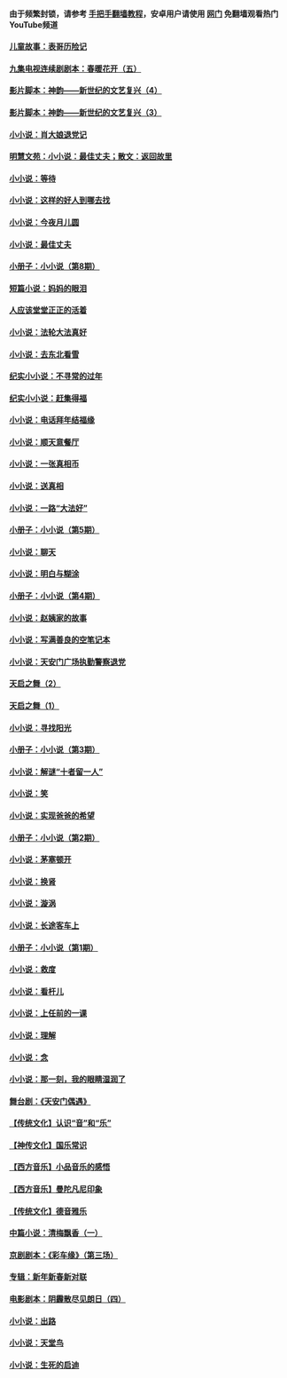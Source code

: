 #### 由于频繁封锁，请参考 [手把手翻墙教程](https://github.com/gfw-breaker/guides/wiki/)，安卓用户请使用 [网门](https://github.com/gfw-breaker/nogfw/blob/master/dl.md?t=06281701) 免翻墙观看热门YouTube频道 

#### [儿童故事：表哥历险记](../pages/328/383535.md?t=06281701) 

#### [九集电视连续剧剧本：春暖花开（五）](../pages/328/275919.md?t=06281701) 

#### [影片脚本：神韵——新世纪的文艺复兴（4）](../pages/328/266089.md?t=06281701) 

#### [影片脚本：神韵——新世纪的文艺复兴（3）](../pages/328/266087.md?t=06281701) 

#### [小小说：肖大娘退党记](../pages/328/239807.md?t=06281701) 

#### [明慧文苑：小小说：最佳丈夫；散文：返回故里](../pages/328/3439.md?t=06281701) 

#### [小小说：等待](../pages/328/223927.md?t=06281701) 

#### [小小说：这样的好人到哪去找](../pages/328/209396.md?t=06281701) 

#### [小小说：今夜月儿圆](../pages/328/193588.md?t=06281701) 

#### [小小说：最佳丈夫](../pages/328/190938.md?t=06281701) 

#### [小册子：小小说（第8期）](../pages/328/188202.md?t=06281701) 

#### [短篇小说：妈妈的眼泪](../pages/328/187712.md?t=06281701) 

#### [人应该堂堂正正的活着](../pages/328/182430.md?t=06281701) 

#### [小小说：法轮大法真好](../pages/328/174669.md?t=06281701) 

#### [小小说：去东北看雪](../pages/328/173882.md?t=06281701) 

#### [纪实小小说：不寻常的过年](../pages/328/173187.md?t=06281701) 

#### [纪实小小说：赶集得福](../pages/328/172652.md?t=06281701) 

#### [小小说：电话拜年结福缘](../pages/328/172533.md?t=06281701) 

#### [小小说：顺天意餐厅](../pages/328/170182.md?t=06281701) 

#### [小小说：一张真相币](../pages/328/169410.md?t=06281701) 

#### [小小说：送真相](../pages/328/166713.md?t=06281701) 

#### [小小说：一路“大法好”](../pages/328/162016.md?t=06281701) 

#### [小册子：小小说（第5期）](../pages/328/161131.md?t=06281701) 

#### [小小说：聊天](../pages/328/159640.md?t=06281701) 

#### [小小说：明白与糊涂](../pages/328/158101.md?t=06281701) 

#### [小册子：小小说（第4期）](../pages/328/158006.md?t=06281701) 

#### [小小说：赵姨家的故事](../pages/328/157843.md?t=06281701) 

#### [小小说：写满善良的空笔记本](../pages/328/157382.md?t=06281701) 

#### [小小说：天安门广场执勤警察退党](../pages/328/156982.md?t=06281701) 

#### [天启之舞（2）](../pages/328/153440.md?t=06281701) 

#### [天启之舞（1）](../pages/328/153439.md?t=06281701) 

#### [小小说：寻找阳光](../pages/328/153065.md?t=06281701) 

#### [小册子：小小说（第3期）](../pages/328/151715.md?t=06281701) 

#### [小小说：解谜“十者留一人”](../pages/328/148967.md?t=06281701) 

#### [小小说：笑](../pages/328/148905.md?t=06281701) 

#### [小小说：实现爸爸的希望](../pages/328/148096.md?t=06281701) 

#### [小册子：小小说（第2期）](../pages/328/147214.md?t=06281701) 

#### [小小说：茅塞顿开](../pages/328/147030.md?t=06281701) 

#### [小小说：换肾](../pages/328/146770.md?t=06281701) 

#### [小小说：漩涡](../pages/328/146683.md?t=06281701) 

#### [小小说：长途客车上](../pages/328/145076.md?t=06281701) 

#### [小册子：小小说（第1期）](../pages/328/143963.md?t=06281701) 

#### [小小说：救度](../pages/328/143927.md?t=06281701) 

#### [小小说：看杆儿](../pages/328/142137.md?t=06281701) 

#### [小小说：上任前的一课](../pages/328/140808.md?t=06281701) 

#### [小小说：理解](../pages/328/140476.md?t=06281701) 

#### [小小说：念](../pages/328/139513.md?t=06281701) 

#### [小小说：那一刻，我的眼睛湿润了](../pages/328/138476.md?t=06281701) 

#### [舞台剧：《天安门偶遇》](../pages/328/117155.md?t=06281701) 

#### [【传统文化】认识“音”和“乐”](../pages/328/108667.md?t=06281701) 

#### [【神传文化】国乐常识](../pages/328/104225.md?t=06281701) 

#### [【西方音乐】小品音乐的感悟](../pages/328/102924.md?t=06281701) 

#### [【西方音乐】曼陀凡尼印象](../pages/328/102922.md?t=06281701) 

#### [【传统文化】德音雅乐](../pages/328/102923.md?t=06281701) 

#### [中篇小说：清梅飘香（一）](../pages/328/101058.md?t=06281701) 

#### [京剧剧本：《彩车缘》（第三场）](../pages/328/96434.md?t=06281701) 

#### [专辑：新年新春新对联](../pages/328/94991.md?t=06281701) 

#### [电影剧本：阴霾散尽见朗日（四）](../pages/328/87081.md?t=06281701) 

#### [小小说：出路](../pages/328/84848.md?t=06281701) 

#### [小小说：天堂鸟](../pages/328/83084.md?t=06281701) 

#### [小小说：生死的启迪](../pages/328/70977.md?t=06281701) 

